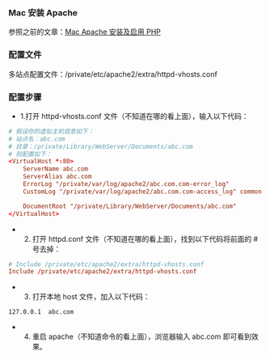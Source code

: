 ### Mac 安装 Apache

参照之前的文章：[Mac Apache 安装及启用 PHP](https://toulanren.com/home/article/detail/499a4024c67432cd534949eab89faa81)

### 配置文件

多站点配置文件：/private/etc/apache2/extra/httpd-vhosts.conf

### 配置步骤

- 1.打开 httpd-vhosts.conf 文件（不知道在哪的看上面），输入以下代码：

```conf
# 假设你的虚拟主机信息如下：
# 站点名：abc.com
# 目录：/private/Library/WebServer/Documents/abc.com
# 则配置如下：
<VirtualHost *:80>
    ServerName abc.com
    ServerAlias abc.com
    ErrorLog "/private/var/log/apache2/abc.com.com-error_log"
    CustomLog "/private/var/log/apache2/abc.com.com-access_log" common

    DocumentRoot "/private/Library/WebServer/Documents/abc.com"
</VirtualHost>
```

- 2. 打开 httpd.conf 文件（不知道在哪的看上面），找到以下代码将前面的 # 号去掉：

```conf
# Include /private/etc/apache2/extra/httpd-vhosts.conf
Include /private/etc/apache2/extra/httpd-vhosts.conf
```

- 3. 打开本地 host 文件，加入以下代码：

```host
127.0.0.1  abc.com
```

- 4. 重启 apache（不知道命令的看上面），浏览器输入 abc.com 即可看到效果。
